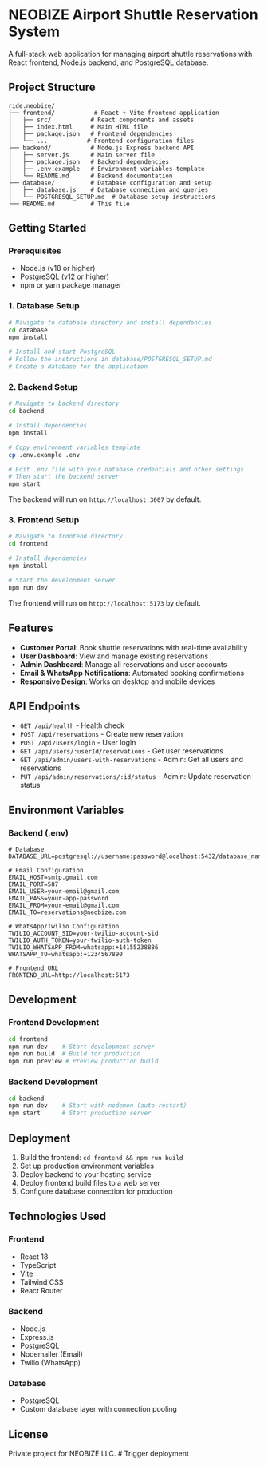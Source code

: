 # NEOBIZE Airport Shuttle Reservation System

A full-stack web application for managing airport shuttle reservations with React frontend, Node.js backend, and PostgreSQL database.

## Project Structure

```
ride.neobize/
├── frontend/           # React + Vite frontend application
│   ├── src/           # React components and assets
│   ├── index.html     # Main HTML file
│   ├── package.json   # Frontend dependencies
│   └── ...           # Frontend configuration files
├── backend/           # Node.js Express backend API
│   ├── server.js      # Main server file
│   ├── package.json   # Backend dependencies
│   ├── .env.example   # Environment variables template
│   └── README.md      # Backend documentation
├── database/          # Database configuration and setup
│   ├── database.js    # Database connection and queries
│   └── POSTGRESQL_SETUP.md  # Database setup instructions
└── README.md          # This file
```

## Getting Started

### Prerequisites

- Node.js (v18 or higher)
- PostgreSQL (v12 or higher)
- npm or yarn package manager

### 1. Database Setup

```bash
# Navigate to database directory and install dependencies
cd database
npm install

# Install and start PostgreSQL
# Follow the instructions in database/POSTGRESQL_SETUP.md
# Create a database for the application
```

### 2. Backend Setup

```bash
# Navigate to backend directory
cd backend

# Install dependencies
npm install

# Copy environment variables template
cp .env.example .env

# Edit .env file with your database credentials and other settings
# Then start the backend server
npm start
```

The backend will run on `http://localhost:3007` by default.

### 3. Frontend Setup

```bash
# Navigate to frontend directory
cd frontend

# Install dependencies
npm install

# Start the development server
npm run dev
```

The frontend will run on `http://localhost:5173` by default.

## Features

- **Customer Portal**: Book shuttle reservations with real-time availability
- **User Dashboard**: View and manage existing reservations
- **Admin Dashboard**: Manage all reservations and user accounts
- **Email & WhatsApp Notifications**: Automated booking confirmations
- **Responsive Design**: Works on desktop and mobile devices

## API Endpoints

- `GET /api/health` - Health check
- `POST /api/reservations` - Create new reservation
- `POST /api/users/login` - User login
- `GET /api/users/:userId/reservations` - Get user reservations
- `GET /api/admin/users-with-reservations` - Admin: Get all users and reservations
- `PUT /api/admin/reservations/:id/status` - Admin: Update reservation status

## Environment Variables

### Backend (.env)
```
# Database
DATABASE_URL=postgresql://username:password@localhost:5432/database_name

# Email Configuration
EMAIL_HOST=smtp.gmail.com
EMAIL_PORT=587
EMAIL_USER=your-email@gmail.com
EMAIL_PASS=your-app-password
EMAIL_FROM=your-email@gmail.com
EMAIL_TO=reservations@neobize.com

# WhatsApp/Twilio Configuration
TWILIO_ACCOUNT_SID=your-twilio-account-sid
TWILIO_AUTH_TOKEN=your-twilio-auth-token
TWILIO_WHATSAPP_FROM=whatsapp:+14155238886
WHATSAPP_TO=whatsapp:+1234567890

# Frontend URL
FRONTEND_URL=http://localhost:5173
```

## Development

### Frontend Development
```bash
cd frontend
npm run dev    # Start development server
npm run build  # Build for production
npm run preview # Preview production build
```

### Backend Development
```bash
cd backend
npm run dev    # Start with nodemon (auto-restart)
npm start      # Start production server
```

## Deployment

1. Build the frontend: `cd frontend && npm run build`
2. Set up production environment variables
3. Deploy backend to your hosting service
4. Deploy frontend build files to a web server
5. Configure database connection for production

## Technologies Used

### Frontend
- React 18
- TypeScript
- Vite
- Tailwind CSS
- React Router

### Backend
- Node.js
- Express.js
- PostgreSQL
- Nodemailer (Email)
- Twilio (WhatsApp)

### Database
- PostgreSQL
- Custom database layer with connection pooling

## License

Private project for NEOBIZE LLC.
#   T r i g g e r   d e p l o y m e n t  
 